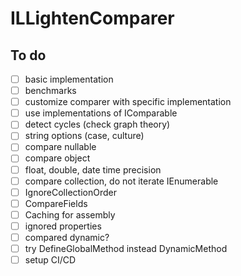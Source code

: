 # ILLightenComparer

## To do

- [ ] basic implementation
- [ ] benchmarks
- [ ] customize comparer with specific implementation
- [ ] use implementations of IComparable
- [ ] detect cycles (check graph theory)
- [ ] string options (case, culture)
- [ ] compare nullable
- [ ] compare object
- [ ] float, double, date time precision
- [ ] compare collection, do not iterate IEnumerable
- [ ] IgnoreCollectionOrder
- [ ] CompareFields
- [ ] Caching for assembly
- [ ] ignored properties
- [ ] compared dynamic?
- [ ] try DefineGlobalMethod instead DynamicMethod
- [ ] setup CI/CD

